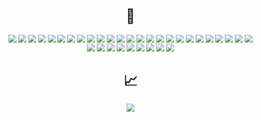 <!--![Header](./github-header-image.png)-->
<div align="center">
  <h1>👾</h1>
  <img align="center" src="https://img.shields.io/badge/html5-%23E34F26.svg?style=for-the-badge&logo=html5&logoColor=white" />
  <img align="center" src="https://img.shields.io/badge/css3-%231572B6.svg?style=for-the-badge&logo=css3&logoColor=white" />
  <img align="center" src="https://img.shields.io/badge/javascript-%23323330.svg?style=for-the-badge&logo=javascript&logoColor=%23F7DF1E" />
  <img align="center" src="https://img.shields.io/badge/typescript-%23007ACC.svg?style=for-the-badge&logo=typescript&logoColor=white" />
  <img align="center" src="https://img.shields.io/badge/Socket.io-black?style=for-the-badge&logo=socket.io&badgeColor=010101" />
  <img align="center" src="https://img.shields.io/badge/node.js-6DA55F?style=for-the-badge&logo=node.js&logoColor=white" />
  <img align="center" src="https://img.shields.io/badge/MariaDB-003545?style=for-the-badge&logo=mariadb&logoColor=white" />
  <img align="center" src="https://img.shields.io/badge/WordPress-%23117AC9.svg?style=for-the-badge&logo=WordPress&logoColor=white" />
  <img align="center" src="https://img.shields.io/badge/bootstrap-%23563D7C.svg?style=for-the-badge&logo=bootstrap&logoColor=white" />
  <img align="center" src="https://img.shields.io/badge/react-%2320232a.svg?style=for-the-badge&logo=react&logoColor=%2361DAFB" />
  <img align="center" src="https://img.shields.io/badge/vite-%23646CFF.svg?style=for-the-badge&logo=vite&logoColor=white" />
  <img align="center" src="https://img.shields.io/badge/nginx-%23009639.svg?style=for-the-badge&logo=nginx&logoColor=white" />
  <img align="center" src="https://img.shields.io/badge/kubernetes-%23326ce5.svg?style=for-the-badge&logo=kubernetes&logoColor=white" />
  <img align="center" src="https://img.shields.io/badge/go-%2300ADD8.svg?style=for-the-badge&logo=go&logoColor=white" />
  <img align="center" src="https://img.shields.io/badge/rust-%23000000.svg?style=for-the-badge&logo=rust&logoColor=white" /> 
  <img align="center" src="https://img.shields.io/badge/python-3670A0?style=for-the-badge&logo=python&logoColor=ffdd54" />
  <img align="center" src="https://img.shields.io/badge/TensorFlow-%23FF6F00.svg?style=for-the-badge&logo=TensorFlow&logoColor=white" />
  <img align="center" src="https://img.shields.io/badge/Alpine_Linux-%230D597F.svg?style=for-the-badge&logo=alpine-linux&logoColor=white" />
  <img align="center" src="https://img.shields.io/badge/docker-%230db7ed.svg?style=for-the-badge&logo=docker&logoColor=white" />
  <img align="center" src="https://img.shields.io/badge/react_native-%2320232a.svg?style=for-the-badge&logo=react&logoColor=%2361DAFB" />
  <img align="center" src="https://img.shields.io/badge/Ubuntu-E95420?style=for-the-badge&logo=ubuntu&logoColor=white" />
  <img align="center" src="https://img.shields.io/badge/Linux-FCC624?style=for-the-badge&logo=linux&logoColor=black" />
  <img align="center" src="https://img.shields.io/badge/linode-00A95C?style=for-the-badge&logo=linode&logoColor=white" />
  <img align="center" src="https://img.shields.io/badge/Cloudflare-F38020?style=for-the-badge&logo=Cloudflare&logoColor=white" />
  <img align="center" src="https://img.shields.io/badge/github%20actions-%232671E5.svg?style=for-the-badge&logo=githubactions&logoColor=white" />
  <img align="center" src="https://img.shields.io/badge/github-%23121011.svg?style=for-the-badge&logo=github&logoColor=white" />
  <img align="center" src="https://img.shields.io/badge/git-%23F05033.svg?style=for-the-badge&logo=git&logoColor=white" />
  <img align="center" src="https://img.shields.io/badge/markdown-%23000000.svg?style=for-the-badge&logo=markdown&logoColor=white" />
  <img align="center" src="https://img.shields.io/badge/-jest-%23C21325?style=for-the-badge&logo=jest&logoColor=white" />
  <img align="center" src="https://img.shields.io/badge/ESLint-4B3263?style=for-the-badge&logo=eslint&logoColor=white" />
  <img align="center" src="https://img.shields.io/badge/Visual%20Studio%20Code-0078d7.svg?style=for-the-badge&logo=visual-studio-code&logoColor=white" />
  <img align="center" src="https://img.shields.io/badge/VIM-%2311AB00.svg?style=for-the-badge&logo=vim&logoColor=white" />
  <img align="center" src="https://img.shields.io/badge/mac%20os-000000?style=for-the-badge&logo=macos&logoColor=F0F0F0" />
  <img align="center" src="https://img.shields.io/badge/Apple-%23000000.svg?style=for-the-badge&logo=apple&logoColor=white" />
</div>

<div align="center">
  <h1>📈</h1>
<!--<a href="https://github.com/anuraghazra/github-readme-stats#gh-dark-mode-only">
  <img src="https://github-readme-stats.vercel.app/api?username=stenstromen&show_icons=true&theme=dark#gh-dark-mode-only" />
</a>-->
  <img src="https://gh.addr.se/lang/svg?username=stenstromen" />
<!-- <a href="https://github.com/anuraghazra/github-readme-stats">
  <img src="https://github-readme-stats.vercel.app/api/top-langs/?username=stenstromen&theme=dark&layout=compact&langs_count=10#gh-dark-mode-only" />
</a> -->
  <!-- <img src="https://gh.addr.se/streak/svg?username=stenstromen" /> -->
<!-- <a href="https://git.io/streak-stats">
  <img src="https://github-readme-streak-stats.herokuapp.com?user=stenstromen&theme=dark" />
</a> -->
</div>

<!--
**Stenstromen/stenstromen** is a ✨ _special_ ✨ repository because its `README.md` (this file) appears on your GitHub profile.

Here are some ideas to get you started:

- 🔭 I’m currently working on ...
- 🌱 I’m currently learning ...
- 👯 I’m looking to collaborate on ...
- 🤔 I’m looking for help with ...
- 💬 Ask me about ...
- 📫 How to reach me: ...
- 😄 Pronouns: ...
- ⚡ Fun fact: ...
-->
